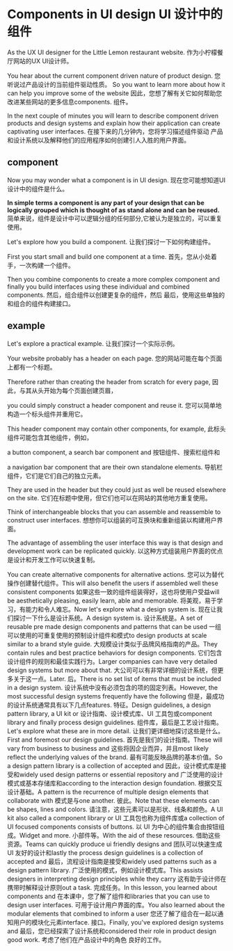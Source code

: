 # Components in UI design UI 设计中的组件

As the UX UI designer for the Little Lemon restaurant website.
作为小柠檬餐厅网站的UX UI设计师。

You hear about the current component driven nature of product design.
您听说过产品设计的当前组件驱动性质。
So you want to learn more about how it can help you improve some of the website
因此，您想了解有关它如何帮助您改进某些网站的更多信息components.  组件。

In the next couple of minutes you will learn to describe component driven products and design systems and explain how their application can create captivating user interfaces.
在接下来的几分钟内，您将学习描述组件驱动 产品和设计系统以及解释他们的应用程序如何创建引人入胜的用户界面。

## component

Now you may wonder what a component is in UI design.
现在您可能想知道UI设计中的组件是什么。

**In simple terms a component is any part of your design that can be logically grouped which is thought of as stand alone and can be reused.**
简单来说，组件是设计中可以逻辑分组的任何部分,它被认为是独立的，可以重复使用。

Let's explore how you build a component.
让我们探讨一下如何构建组件。

First you start small and build one component at a time.
首先，您从小处着手，一次构建一个组件。

Then you combine components to create a more complex component and finally you build interfaces using these individual and combined components.
然后，组合组件以创建更复杂的组件，然后
最后，使用这些单独的和组合的组件构建接口。

## example

Let's explore a practical example.
让我们探讨一个实际示例。

Your website probably has a header on each page.
您的网站可能在每个页面上都有一个标题。

Therefore rather than creating the header from scratch for every page,
因此，与其从头开始为每个页面创建页眉，

you could simply construct a header component and reuse it.
您可以简单地构造一个标头组件并重用它。

This header component may contain other components, for example,
此标头组件可能包含其他组件，例如，

a button component, a search bar component and
按钮组件、搜索栏组件和

a navigation bar component that are their own standalone elements.
导航栏组件，它们是它们自己的独立元素。

They are used in the header but they could just as well be reused elsewhere on the site.
它们在标题中使用，但它们也可以在网站的其他地方重复使用。

Think of interchangeable blocks that you can assemble and reassemble to construct user interfaces.
想想你可以组装的可互换块和重新组装以构建用户界面。

The advantage of assembling the user interface this way is that design and development work can be replicated quickly.
以这种方式组装用户界面的优点是设计和开发工作可以快速复制。

You can create alternative components for alternative actions.
您可以为替代操作创建替代组件。This will also benefit the users if assembled well these consistent components
如果这些一致的组件组装得好，这也将使用户受益will be aesthetically pleasing, easily learn, able and memorable.
将美观，易于学习，有能力和令人难忘。Now let's explore what a design system is.
现在让我们探讨一下什么是设计系统。A design system is.
设计系统是。A set of reusable pre made design components and patterns that can be used
一组可以使用的可重复使用的预制设计组件和模式to design products at scale similar to a brand style guide.
大规模设计类似于品牌风格指南的产品。They contain rules and best practice behaviors for design components.
它们包含设计组件的规则和最佳实践行为。Larger companies can have very detailed design systems but more about that.
大公司可以有非常详细的设计系统，但更多关于这一点。Later.  后。There is no set list of items that must be included in a design system.
设计系统中没有必须包含的项的固定列表。However, the most successful design systems frequently have the following
但是，最成功的设计系统通常具有以下几点features.  特征。Design guidelines, a design pattern library, a UI kit or
设计指南、设计模式库、UI 工具包或component library and finally process design guidelines.
组件库，最后是工艺设计指南。Let's explore what these are in more detail.
让我们更详细地探讨这些是什么。First and foremost our design guidelines.
首先是我们的设计指南。These will vary from business to business and
这些将因企业而异，并且most likely reflect the underlying values of the brand.
最有可能反映品牌的基本价值。So a design pattern library is a collection of accepted and
因此，设计模式库是接受和widely used design patterns or essential repository and
广泛使用的设计模式或基本存储库和according to the interaction design foundation.
根据交互设计基础。A pattern is the recurrence of multiple design elements that collaborate with
模式是与one another.  彼此。Note that these elements can be shapes, lines and colors.
请注意，这些元素可以是形状、线条和颜色。A UI kit also called a component library or
UI 工具包也称为组件库或a collection of UI focused components consists of buttons.
以 UI 为中心的组件集合由按钮组成。Widget and more.  小部件等。With the aid of these resources.
借助这些资源。Teams can quickly produce ui friendly designs and
团队可以快速生成 UI 友好的设计和lastly the process design guidelines is a collection of accepted and
最后，流程设计指南是接受和widely used patterns such as a design pattern library.
广泛使用的模式，例如设计模式库。This assists designers in interpreting design principles while they carry
这有助于设计师在携带时解释设计原则out a task.  完成任务。In this lesson, you learned about components and
在本课中，您了解了组件和libraries that you can use to design user interfaces.
可用于设计用户界面的库。You also learned about the modular elements that combined to inform a user
您还了解了组合在一起以通知用户的模块化元素interface.  接口。Finally, you've explored design systems and
最后，您已经探索了设计系统和considered their role in product design good work.
考虑了他们在产品设计中的角色 良好的工作。